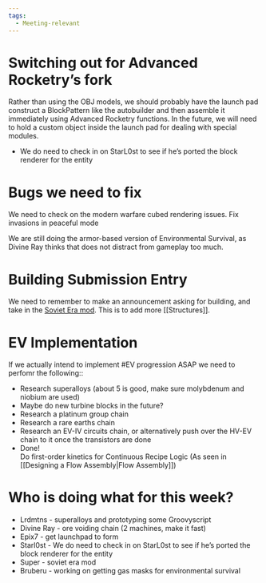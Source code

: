 ```yaml
---
tags:
  - Meeting-relevant
---
```

# Switching out for Advanced Rocketry’s fork
Rather than using the OBJ models, we should probably have the launch pad construct a BlockPattern like the autobuilder and then assemble it immediately using Advanced Rocketry functions. In the future, we will need to hold a custom object inside the launch pad for dealing with special modules.
- We do need to check in on StarL0st to see if he’s ported the block renderer for the entity
# Bugs we need to fix
We need to check on the modern warfare cubed rendering issues.
Fix invasions in peaceful mode  

We are still doing the armor-based version of Environmental Survival, as Divine Ray thinks that does not distract from gameplay too much.

# Building Submission Entry
We need to remember to make an announcement asking for building, and take in the [Soviet Era mod](https://www.curseforge.com/minecraft/mc-mods/soviet-era-mod). This is to add more [[Structures]]. 

# EV Implementation
If we actually intend to implement #EV progression ASAP we need to perfomr the following::
- Research superalloys (about 5 is good, make sure molybdenum and niobium are used)
- Maybe do new turbine blocks in the future?
- Research a platinum group chain
- Research a rare earths chain
- Research an EV-IV circuits chain, or alternatively push over the HV-EV chain to it once the transistors are done
- Done!  
Do first-order kinetics for Continuous Recipe Logic (As seen in [[Designing a Flow Assembly|Flow Assembly]])

# Who is doing what for this week?

- Lrdmtns - superalloys and prototyping some Groovyscript
- Divine Ray - ore voiding chain (2 machines, make it fast)
- Epix7 - get launchpad to form
- Starl0st - We do need to check in on StarL0st to see if he’s ported the block renderer for the entity
- Super - soviet era mod
- Bruberu - working on getting gas masks for environmental survival